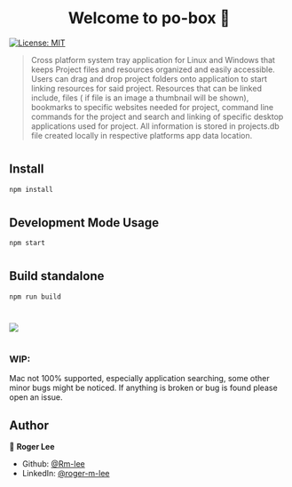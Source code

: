 <h1 align="center">Welcome to po-box 👋</h1>
<p>
 
  <a href="#" target="_blank">
    <img alt="License: MIT" src="https://img.shields.io/badge/License-MIT-yellow.svg" />
  </a>
</p>

> Cross platform system tray application for Linux and Windows that keeps Project files and resources organized and easily accessible. Users can drag and drop project folders onto application to start linking resources for said project. Resources that can be linked include, files ( if file is an image a thumbnail will be shown), bookmarks to specific websites needed for project, command line commands for the project and search and linking of specific desktop applications used for project. All information is stored in projects.db file created locally in respective platforms app data location.

#

## Install

```sh
npm install
```

#

## Development Mode Usage

```sh
npm start
```

#

## Build standalone

```sh
npm run build
```

#

![](pobox0421.gif)

#

### WIP:

Mac not 100% supported, especially application searching, some other minor bugs might be noticed. If anything is broken or bug is found please open an issue.

## Author

👤 **Roger Lee**

- Github: [@Rm-lee](https://github.com/Rm-lee)
- LinkedIn: [@roger-m-lee](https://linkedin.com/in/roger-m-lee)
